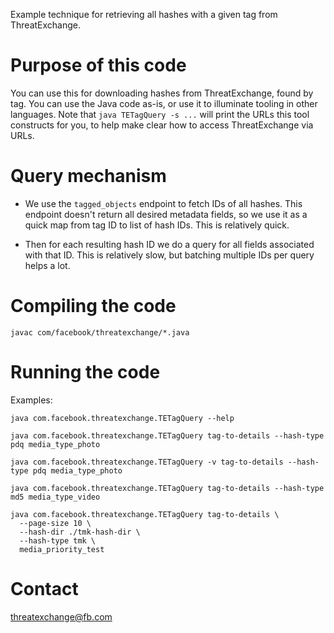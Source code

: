Example technique for retrieving all hashes with a given tag from ThreatExchange.

# Purpose of this code

You can use this for downloading hashes from ThreatExchange, found by tag. You can use the Java code as-is, or use it to illuminate tooling in other languages. Note that `java TETagQuery -s ...` will print the URLs this tool constructs for you, to help make clear how to access ThreatExchange via URLs.

# Query mechanism

* We use the `tagged_objects` endpoint to fetch IDs of all hashes. This
endpoint doesn't return all desired metadata fields, so we use it as a quick
map from tag ID to list of hash IDs. This is relatively quick.

* Then for each resulting hash ID we do a query for all fields associated with
that ID. This is relatively slow, but batching multiple IDs per query helps a
lot.

# Compiling the code

```
javac com/facebook/threatexchange/*.java
```

# Running the code

Examples:

```
java com.facebook.threatexchange.TETagQuery --help

java com.facebook.threatexchange.TETagQuery tag-to-details --hash-type pdq media_type_photo

java com.facebook.threatexchange.TETagQuery -v tag-to-details --hash-type pdq media_type_photo

java com.facebook.threatexchange.TETagQuery tag-to-details --hash-type md5 media_type_video

java com.facebook.threatexchange.TETagQuery tag-to-details \
  --page-size 10 \
  --hash-dir ./tmk-hash-dir \
  --hash-type tmk \
  media_priority_test
```

# Contact

threatexchange@fb.com

